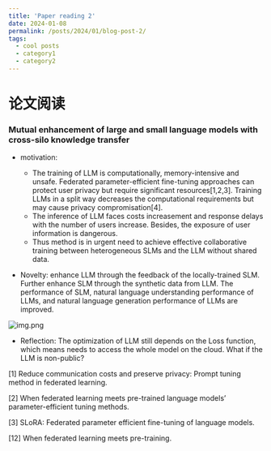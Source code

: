 ```yaml
---
title: 'Paper reading 2'
date: 2024-01-08
permalink: /posts/2024/01/blog-post-2/
tags:
  - cool posts
  - category1
  - category2
---
```


# 论文阅读

### Mutual enhancement of large and small language models with cross-silo knowledge transfer

- motivation: 
  - The training of LLM is computationally, memory-intensive and unsafe. Federated parameter-efficient fine-tuning approaches can protect user privacy but require significant resources[1,2,3]. Training LLMs in a split way decreases the computational requirements but may cause privacy compromisation[4].
  - The inference of LLM faces costs increasement and response delays with the number of users increase. Besides, the exposure of user information is dangerous.
  - Thus method is in urgent need to achieve effective collaborative training between heterogeneous SLMs and the LLM without shared data.

- Novelty: enhance LLM through the feedback of the locally-trained SLM. Further enhance SLM through the synthetic data from LLM. The performance of SLM, natural language understanding performance of LLMs, and natural language generation performance of LLMs are improved.

![img.png](../../../../images/CrossLM/image.png)

- Reflection: The optimization of LLM still depends on the Loss function, which means needs to access the whole model on the cloud. What if the LLM is non-public?

[1] Reduce communication costs and preserve privacy: Prompt tuning method in federated learning.

[2] When federated learning meets pre-trained language models’ parameter-efficient tuning methods.

[3] SLoRA: Federated parameter efficient fine-tuning of language models.

[12] When federated learning meets pre-training.



